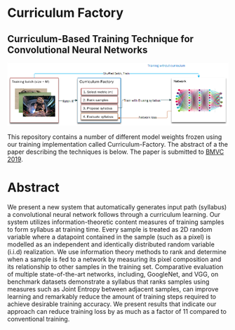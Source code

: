 # Curriculum Factory  
## Curriculum-Based Training Technique for Convolutional Neural Networks 

<div align="center">
  <img src="https://github.com/cudenver-pdslab/Curriculum-Factory/blob/master/Artifacts/curriculum_learning.png">
</div>

This repository contains a number of different model weights frozen using our training implementation called Curriculum-Factory. The abstract of a the paper describing the techniques is below. The paper is submitted to [BMVC 2019](https://bmvc2019.org/).

# Abstract 

We present a new system that automatically generates input path (syllabus) a convolutional neural network follows through a curriculum learning. Our system utilizes information-theoretic content measures of training samples to form syllabus at training time. Every sample is treated as 2D random variable where a datapoint contained in the sample (such as a pixel) is modelled as an independent and identically distributed random variable (i.i.d) realization. We use information theory methods to rank and determine when a sample is fed to a network by measuring its pixel composition and its relationship to other samples in the training set. Comparative evaluation of multiple state-of-the-art networks, including, GoogleNet, and VGG, on benchmark datasets demonstrate a syllabus that ranks samples using measures such as Joint Entropy between adjacent samples, can improve learning and remarkably reduce the amount of training steps required to achieve desirable training accuracy. We present results that indicate our approach can reduce training loss by as much as a factor of 11 compared to conventional training. 


